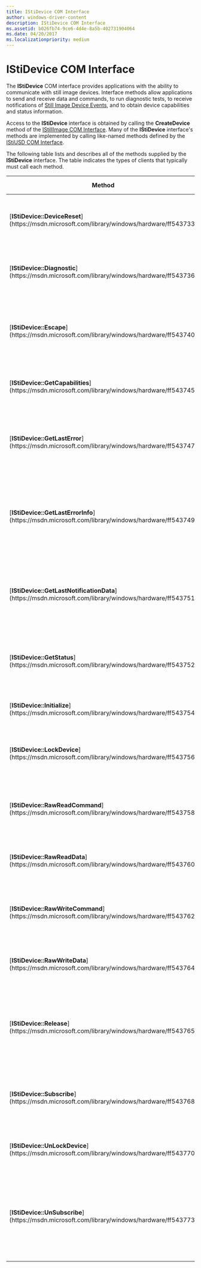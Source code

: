 ```yaml
---
title: IStiDevice COM Interface
author: windows-driver-content
description: IStiDevice COM Interface
ms.assetid: b026fb74-9ce6-4d4e-8a5b-402731904064
ms.date: 04/20/2017
ms.localizationpriority: medium
---
```


# IStiDevice COM Interface





The **IStiDevice** COM interface provides applications with the ability to communicate with still image devices. Interface methods allow applications to send and receive data and commands, to run diagnostic tests, to receive notifications of [Still Image Device Events](still-image-device-events.md), and to obtain device capabilities and status information.

Access to the **IStiDevice** interface is obtained by calling the **CreateDevice** method of the [IStillImage COM Interface](istillimage-com-interface.md). Many of the **IStiDevice** interface's methods are implemented by calling like-named methods defined by the [IStiUSD COM Interface](istiusd-com-interface.md).

The following table lists and describes all of the methods supplied by the **IStiDevice** interface. The table indicates the types of clients that typically must call each method.

<table>
<colgroup>
<col width="33%" />
<col width="33%" />
<col width="33%" />
</colgroup>
<thead>
<tr class="header">
<th>Method</th>
<th>Description</th>
<th>Typical Callers</th>
</tr>
</thead>
<tbody>
<tr class="odd">
<td><p>[<strong>IStiDevice::DeviceReset</strong>](https://msdn.microsoft.com/library/windows/hardware/ff543733)</p></td>
<td><p>Resets a still image device to a known state.</p></td>
<td><p>Image Acquisition APIs</p></td>
</tr>
<tr class="even">
<td><p>[<strong>IStiDevice::Diagnostic</strong>](https://msdn.microsoft.com/library/windows/hardware/ff543736)</p></td>
<td><p>Executes diagnostic tests on a still image device.</p></td>
<td><p>Scanners and Cameras Control Panel</p></td>
</tr>
<tr class="odd">
<td><p>[<strong>IStiDevice::Escape</strong>](https://msdn.microsoft.com/library/windows/hardware/ff543740)</p></td>
<td><p>Sends a request for a vendor-specific I/O operation to a still image device.</p></td>
<td><p>Image Acquisition APIs</p></td>
</tr>
<tr class="even">
<td><p>[<strong>IStiDevice::GetCapabilities</strong>](https://msdn.microsoft.com/library/windows/hardware/ff543745)</p></td>
<td><p>Returns a still image device's capabilities.</p></td>
<td><p>Still image event monitor</p></td>
</tr>
<tr class="odd">
<td><p>[<strong>IStiDevice::GetLastError</strong>](https://msdn.microsoft.com/library/windows/hardware/ff543747)</p></td>
<td><p>Returns the last known error associated with a still image device.</p></td>
<td><p>Image Acquisition APIs</p></td>
</tr>
<tr class="even">
<td><p>[<strong>IStiDevice::GetLastErrorInfo</strong>](https://msdn.microsoft.com/library/windows/hardware/ff543749)</p></td>
<td><p>Returns information about the last known error associated with a still image device.</p></td>
<td><p>Image Acquisition APIs</p></td>
</tr>
<tr class="odd">
<td><p>[<strong>IStiDevice::GetLastNotificationData</strong>](https://msdn.microsoft.com/library/windows/hardware/ff543751)</p></td>
<td><p>Returns a description of the most recent event that occurred on a still image device.</p></td>
<td><p>Image Acquisition APIs</p></td>
</tr>
<tr class="even">
<td><p>[<strong>IStiDevice::GetStatus</strong>](https://msdn.microsoft.com/library/windows/hardware/ff543752)</p></td>
<td><p>Returns a still image device's status information.</p></td>
<td><p>Image acquisition APIs and still image event monitor</p></td>
</tr>
<tr class="odd">
<td><p>[<strong>IStiDevice::Initialize</strong>](https://msdn.microsoft.com/library/windows/hardware/ff543754)</p></td>
<td><p>Initializes an object instance.</p></td>
<td><p>Not called directly</p></td>
</tr>
<tr class="even">
<td><p>[<strong>IStiDevice::LockDevice</strong>](https://msdn.microsoft.com/library/windows/hardware/ff543756)</p></td>
<td><p>Locks a device for exclusive use by the caller.</p></td>
<td><p>All <strong>IStiDevice</strong> interface clients</p></td>
</tr>
<tr class="odd">
<td><p>[<strong>IStiDevice::RawReadCommand</strong>](https://msdn.microsoft.com/library/windows/hardware/ff543758)</p></td>
<td><p>Reads command information from a still image device.</p></td>
<td><p>Image Acquisition APIs</p></td>
</tr>
<tr class="even">
<td><p>[<strong>IStiDevice::RawReadData</strong>](https://msdn.microsoft.com/library/windows/hardware/ff543760)</p></td>
<td><p>Reads data from a still image device.</p></td>
<td><p>Image Acquisition APIs</p></td>
</tr>
<tr class="odd">
<td><p>[<strong>IStiDevice::RawWriteCommand</strong>](https://msdn.microsoft.com/library/windows/hardware/ff543762)</p></td>
<td><p>Sends command information to a still image device.</p></td>
<td><p>Image Acquisition APIs</p></td>
</tr>
<tr class="even">
<td><p>[<strong>IStiDevice::RawWriteData</strong>](https://msdn.microsoft.com/library/windows/hardware/ff543764)</p></td>
<td><p>Writes data to a still image device.</p></td>
<td><p>Image Acquisition APIs</p></td>
</tr>
<tr class="odd">
<td><p>[<strong>IStiDevice::Release</strong>](https://msdn.microsoft.com/library/windows/hardware/ff543765)</p></td>
<td><p>Closes an object instance and removes access to the <strong>IStiDevice</strong> interface.</p></td>
<td><p>All <strong>IStiDevice</strong> interface clients</p></td>
</tr>
<tr class="even">
<td><p>[<strong>IStiDevice::Subscribe</strong>](https://msdn.microsoft.com/library/windows/hardware/ff543768)</p></td>
<td><p>Registers the caller to receive notifications of device events.</p></td>
<td><p>Image Acquisition APIs</p></td>
</tr>
<tr class="odd">
<td><p>[<strong>IStiDevice::UnLockDevice</strong>](https://msdn.microsoft.com/library/windows/hardware/ff543770)</p></td>
<td><p>Unlocks a device.</p></td>
<td><p>All <strong>IStiDevice</strong> interface clients</p></td>
</tr>
<tr class="even">
<td><p>[<strong>IStiDevice::UnSubscribe</strong>](https://msdn.microsoft.com/library/windows/hardware/ff543773)</p></td>
<td><p>Removes the caller from the list of applications registered to receive notification of device events.</p></td>
<td><p>Image Acquisition APIs</p></td>
</tr>
</tbody>
</table>

 

 

 




